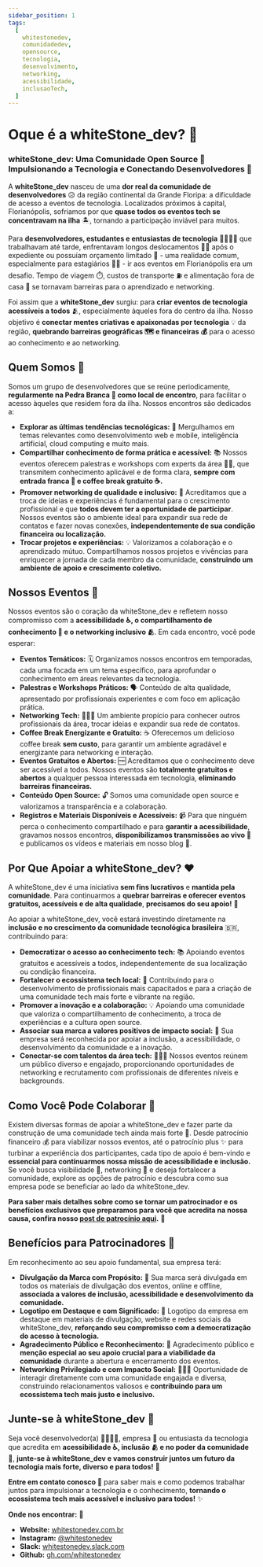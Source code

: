 ```yaml
---
sidebar_position: 1
tags:
  [
    whitestonedev,
    comunidadedev,
    opensource,
    tecnologia,
    desenvolvimento,
    networking,
    acessibilidade,
    inclusaoTech,
  ]
---
```


# Oque é a whiteStone_dev? 🤔

### whiteStone_dev: Uma Comunidade Open Source 🚀 Impulsionando a Tecnologia e Conectando Desenvolvedores 🤝

A **whiteStone_dev** nasceu de uma **dor real da comunidade de desenvolvedores** 😥 da região continental da Grande Floripa: a dificuldade de acesso a eventos de tecnologia. Localizados próximos à capital, Florianópolis, sofriamos por que **quase todos os eventos tech se concentravam na ilha** 🏝️, tornando a participação inviável para muitos.

Para **desenvolvedores, estudantes e entusiastas de tecnologia** 👨‍💻👩‍💻 que trabalhavam até tarde, enfrentavam longos deslocamentos 🚗🚌 após o expediente ou possuíam orçamento limitado 💸 - uma realidade comum, especialmente para estagiários 🧑‍🎓 - ir aos eventos em Florianópolis era um desafio. Tempo de viagem ⏱️, custos de transporte ⛽ e alimentação fora de casa 🍔 se tornavam barreiras para o aprendizado e networking.

Foi assim que a **whiteStone_dev** surgiu: para **criar eventos de tecnologia acessíveis a todos** 🫂, especialmente àqueles fora do centro da ilha. Nosso objetivo é **conectar mentes criativas e apaixonadas por tecnologia** 💡 da região, **quebrando barreiras geográficas 🗺️ e financeiras 💰** para o acesso ao conhecimento e ao networking.

## Quem Somos 👥

Somos um grupo de desenvolvedores que se reúne periodicamente, **regularmente na Pedra Branca 📍 como local de encontro**, para facilitar o acesso àqueles que residem fora da ilha. Nossos encontros são dedicados a:

- **Explorar as últimas tendências tecnológicas:** 🔭 Mergulhamos em temas relevantes como desenvolvimento web e mobile, inteligência artificial, cloud computing e muito mais.
- **Compartilhar conhecimento de forma prática e acessível:** 📚 Nossos eventos oferecem palestras e workshops com experts da área 🧑‍🏫, que transmitem conhecimento aplicável e de forma clara, **sempre com entrada franca 🚪 e coffee break gratuito ☕.**
- **Promover networking de qualidade e inclusivo:** 🤝 Acreditamos que a troca de ideias e experiências é fundamental para o crescimento profissional e que **todos devem ter a oportunidade de participar**. Nossos eventos são o ambiente ideal para expandir sua rede de contatos e fazer novas conexões, **independentemente de sua condição financeira ou localização.**
- **Trocar projetos e experiências:** 💡 Valorizamos a colaboração e o aprendizado mútuo. Compartilhamos nossos projetos e vivências para enriquecer a jornada de cada membro da comunidade, **construindo um ambiente de apoio e crescimento coletivo.**

## Nossos Eventos 🎉

Nossos eventos são o coração da whiteStone_dev e refletem nosso compromisso com a **acessibilidade ♿, o compartilhamento de conhecimento 🧠 e o networking inclusivo 🫂**. Em cada encontro, você pode esperar:

- **Eventos Temáticos:** 🗓️ Organizamos nossos encontros em temporadas, cada uma focada em um tema específico, para aprofundar o conhecimento em áreas relevantes da tecnologia.
- **Palestras e Workshops Práticos:** 🗣️ Conteúdo de alta qualidade, apresentado por profissionais experientes e com foco em aplicação prática.
- **Networking Tech:** 🧑‍🤝‍🧑 Um ambiente propício para conhecer outros profissionais da área, trocar ideias e expandir sua rede de contatos.
- **Coffee Break Energizante e Gratuito:** ☕ Oferecemos um delicioso coffee break **sem custo**, para garantir um ambiente agradável e energizante para networking e interação.
- **Eventos Gratuitos e Abertos:** 🆓 Acreditamos que o conhecimento deve ser acessível a todos. Nossos eventos são **totalmente gratuitos e abertos** a qualquer pessoa interessada em tecnologia, **eliminando barreiras financeiras.**
- **Conteúdo Open Source:** 🔓 Somos uma comunidade open source e valorizamos a transparência e a colaboração.
- **Registros e Materiais Disponíveis e Acessíveis:** 📹 Para que ninguém perca o conhecimento compartilhado e para **garantir a acessibilidade**, gravamos nossos encontros, **disponibilizamos transmissões ao vivo 🔴** e publicamos os vídeos e materiais em nosso blog 📝.

## Por Que Apoiar a whiteStone_dev? ❤️

A whiteStone_dev é uma iniciativa **sem fins lucrativos** e **mantida pela comunidade**. Para continuarmos a **quebrar barreiras e oferecer eventos gratuitos, acessíveis e de alta qualidade**, **precisamos do seu apoio!** 🙏

Ao apoiar a whiteStone_dev, você estará investindo diretamente na **inclusão e no crescimento da comunidade tecnológica brasileira** 🇧🇷, contribuindo para:

- **Democratizar o acesso ao conhecimento tech:** 📚 Apoiando eventos gratuitos e acessíveis a todos, independentemente de sua localização ou condição financeira.
- **Fortalecer o ecossistema tech local:** 🚀 Contribuindo para o desenvolvimento de profissionais mais capacitados e para a criação de uma comunidade tech mais forte e vibrante na região.
- **Promover a inovação e a colaboração:** 💡 Apoiando uma comunidade que valoriza o compartilhamento de conhecimento, a troca de experiências e a cultura open source.
- **Associar sua marca a valores positivos de impacto social:** 🌟 Sua empresa será reconhecida por apoiar a inclusão, a acessibilidade, o desenvolvimento da comunidade e a inovação.
- **Conectar-se com talentos da área tech:** 🧑‍🤝‍🧑 Nossos eventos reúnem um público diverso e engajado, proporcionando oportunidades de networking e recrutamento com profissionais de diferentes níveis e backgrounds.

## Como Você Pode Colaborar 🤔

Existem diversas formas de apoiar a whiteStone_dev e fazer parte da construção de uma comunidade tech ainda mais forte 💪. Desde patrocínio financeiro 💰 para viabilizar nossos eventos, até o patrocínio plus ✨ para turbinar a experiência dos participantes, cada tipo de apoio é bem-vindo e **essencial para continuarmos nossa missão de acessibilidade e inclusão.** Se você busca visibilidade 👀, networking 🤝 e deseja fortalecer a comunidade, explore as opções de patrocínio e descubra como sua empresa pode se beneficiar ao lado da whiteStone_dev.

**Para saber mais detalhes sobre como se tornar um patrocinador e os benefícios exclusivos que preparamos para você que acredita na nossa causa, confira nosso [post de patrocínio aqui](/eventos/patrocinio).** 🚀

## Benefícios para Patrocinadores 🎁

Em reconhecimento ao seu apoio fundamental, sua empresa terá:

- **Divulgação da Marca com Propósito:** 📢 Sua marca será divulgada em todos os materiais de divulgação dos eventos, online e offline, **associada a valores de inclusão, acessibilidade e desenvolvimento da comunidade.**
- **Logotipo em Destaque e com Significado:** 🌟 Logotipo da empresa em destaque em materiais de divulgação, website e redes sociais da whiteStone_dev, **reforçando seu compromisso com a democratização do acesso à tecnologia.**
- **Agradecimento Público e Reconhecimento:** 🙌 Agradecimento público e **menção especial ao seu apoio crucial para a viabilidade da comunidade** durante a abertura e encerramento dos eventos.
- **Networking Privilegiado e com Impacto Social:** 🧑‍🤝‍🧑 Oportunidade de interagir diretamente com uma comunidade engajada e diversa, construindo relacionamentos valiosos e **contribuindo para um ecossistema tech mais justo e inclusivo.**

## Junte-se à whiteStone_dev 👋

Seja você desenvolvedor(a) 👨‍💻👩‍💻, empresa 🏢 ou entusiasta da tecnologia que acredita em **acessibilidade ♿, inclusão 🫂 e no poder da comunidade 💪**, **junte-se à whiteStone_dev e vamos construir juntos um futuro da tecnologia mais forte, diverso e para todos!** 🚀

**Entre em contato conosco 📧** para saber mais e como podemos trabalhar juntos para impulsionar a tecnologia e o conhecimento, **tornando o ecossistema tech mais acessível e inclusivo para todos!** ✨

**Onde nos encontrar:** 📍

- **Website:** [whitestonedev.com.br](https://whitestonedev.com.br)
- **Instagram:** [@whitestonedev](https://www.instagram.com/whitestonedev)
- **Slack:** [whitestonedev.slack.com](whitestonedev.slack.com)
- **Github:** [gh.com/whitestonedev](https://github.com/whitestonedev)
